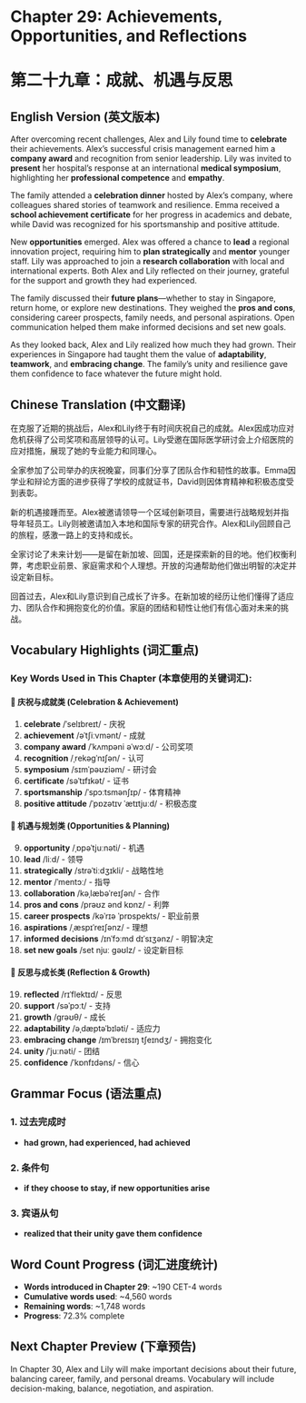 # Chapter 29: Achievements, Opportunities, and Reflections
# 第二十九章：成就、机遇与反思

## English Version (英文版本)

After overcoming recent challenges, Alex and Lily found time to **celebrate** their achievements. Alex’s successful crisis management earned him a **company award** and recognition from senior leadership. Lily was invited to **present** her hospital’s response at an international **medical symposium**, highlighting her **professional competence** and **empathy**.

The family attended a **celebration dinner** hosted by Alex’s company, where colleagues shared stories of teamwork and resilience. Emma received a **school achievement certificate** for her progress in academics and debate, while David was recognized for his sportsmanship and positive attitude.

New **opportunities** emerged. Alex was offered a chance to **lead** a regional innovation project, requiring him to **plan strategically** and **mentor** younger staff. Lily was approached to join a **research collaboration** with local and international experts. Both Alex and Lily reflected on their journey, grateful for the support and growth they had experienced.

The family discussed their **future plans**—whether to stay in Singapore, return home, or explore new destinations. They weighed the **pros and cons**, considering career prospects, family needs, and personal aspirations. Open communication helped them make informed decisions and set new goals.

As they looked back, Alex and Lily realized how much they had grown. Their experiences in Singapore had taught them the value of **adaptability**, **teamwork**, and **embracing change**. The family’s unity and resilience gave them confidence to face whatever the future might hold.

## Chinese Translation (中文翻译)

在克服了近期的挑战后，Alex和Lily终于有时间庆祝自己的成就。Alex因成功应对危机获得了公司奖项和高层领导的认可。Lily受邀在国际医学研讨会上介绍医院的应对措施，展现了她的专业能力和同理心。

全家参加了公司举办的庆祝晚宴，同事们分享了团队合作和韧性的故事。Emma因学业和辩论方面的进步获得了学校的成就证书，David则因体育精神和积极态度受到表彰。

新的机遇接踵而至。Alex被邀请领导一个区域创新项目，需要进行战略规划并指导年轻员工。Lily则被邀请加入本地和国际专家的研究合作。Alex和Lily回顾自己的旅程，感激一路上的支持和成长。

全家讨论了未来计划——是留在新加坡、回国，还是探索新的目的地。他们权衡利弊，考虑职业前景、家庭需求和个人理想。开放的沟通帮助他们做出明智的决定并设定新目标。

回首过去，Alex和Lily意识到自己成长了许多。在新加坡的经历让他们懂得了适应力、团队合作和拥抱变化的价值。家庭的团结和韧性让他们有信心面对未来的挑战。

## Vocabulary Highlights (词汇重点)

### Key Words Used in This Chapter (本章使用的关键词汇):

#### 🎉 庆祝与成就类 (Celebration & Achievement)
1. **celebrate** /ˈselɪbreɪt/ - 庆祝
2. **achievement** /əˈtʃiːvmənt/ - 成就
3. **company award** /ˈkʌmpəni əˈwɔːd/ - 公司奖项
4. **recognition** /ˌrekəɡˈnɪʃən/ - 认可
5. **symposium** /sɪmˈpəʊziəm/ - 研讨会
6. **certificate** /səˈtɪfɪkət/ - 证书
7. **sportsmanship** /ˈspɔːtsmənʃɪp/ - 体育精神
8. **positive attitude** /ˈpɒzətɪv ˈætɪtjuːd/ - 积极态度

#### 🚀 机遇与规划类 (Opportunities & Planning)
9. **opportunity** /ˌɒpəˈtjuːnəti/ - 机遇
10. **lead** /liːd/ - 领导
11. **strategically** /strəˈtiːdʒɪkli/ - 战略性地
12. **mentor** /ˈmentɔː/ - 指导
13. **collaboration** /kəˌlæbəˈreɪʃən/ - 合作
14. **pros and cons** /prəʊz ənd kɒnz/ - 利弊
15. **career prospects** /kəˈrɪə ˈprɒspekts/ - 职业前景
16. **aspirations** /ˌæspɪˈreɪʃənz/ - 理想
17. **informed decisions** /ɪnˈfɔːmd dɪˈsɪʒənz/ - 明智决定
18. **set new goals** /set njuː ɡəʊlz/ - 设定新目标

#### 🧠 反思与成长类 (Reflection & Growth)
19. **reflected** /rɪˈflektɪd/ - 反思
20. **support** /səˈpɔːt/ - 支持
21. **growth** /ɡrəʊθ/ - 成长
22. **adaptability** /əˌdæptəˈbɪləti/ - 适应力
23. **embracing change** /ɪmˈbreɪsɪŋ tʃeɪndʒ/ - 拥抱变化
24. **unity** /ˈjuːnəti/ - 团结
25. **confidence** /ˈkɒnfɪdəns/ - 信心

## Grammar Focus (语法重点)

### 1. 过去完成时
- **had grown, had experienced, had achieved**

### 2. 条件句
- **if they choose to stay, if new opportunities arise**

### 3. 宾语从句
- **realized that their unity gave them confidence**

## Word Count Progress (词汇进度统计)
- **Words introduced in Chapter 29**: ~190 CET-4 words
- **Cumulative words used**: ~4,560 words
- **Remaining words**: ~1,748 words
- **Progress**: 72.3% complete

## Next Chapter Preview (下章预告)
In Chapter 30, Alex and Lily will make important decisions about their future, balancing career, family, and personal dreams. Vocabulary will include decision-making, balance, negotiation, and aspiration.